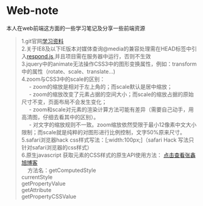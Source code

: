 # Web-note
本人在web前端这方面的一些学习笔记及分享一些前端资源
>  1.git官网[学习资料](https://git-scm.com/book/zh/v2) <br>
>  2.关于IE8及以下IE版本对媒体查询@media的兼容处理需在HEAD标签中引入[respond.js](https://github.com/StrugglingBirds/Web-note/blob/master/respond.js),并且项目需在服务器中运行，否则不生效 <br>
>  3.jquery中的animate无法操作CSS3中的图形变换属性，例如：transform中的属性（rotate、scale、translate...) <br>
>  4.zoom与CSS3中的scale的区别： <br>
      - zoom的缩放是相对于左上角的；而scale默认是居中缩放； <br>
      - zoom的缩放改变了元素占据的空间大小；而scale的缩放占据的原始尺寸不变，页面布局不会发生变化； <br>
      - zoom和scale对元素的渲染计算方法可能有差异（需要自己动手，用高清图，仔细去看其中的区别）。 <br>
      - 对文字的缩放规则不一致。zoom缩放依然受限于最小12像素中文大小限制；而scale就是纯粹的对图形进行比例控制，文字50%原来尺寸。 <br>
>  5.safari浏览器hack css样式写法：[;width:100px;]（safari Hack 写法只针对safari浏览器的css样式）<br>
>  6.原生javascript 获取元素的CSS样式的原生API使用方法： [点击查看张鑫旭博客](http://www.zhangxinxu.com/wordpress/2012/05/getcomputedstyle-js-getpropertyvalue-currentstyle/) <br>
     方法名：getComputedStyle <br>
            currentStyle <br>
            getPropertyValue <br>
            getAttribute <br>
            getPropertyCSSValue <br>
